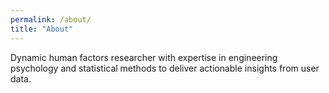 ```yaml
---
permalink: /about/
title: "About"
---
```


Dynamic human factors researcher with expertise in engineering psychology and statistical methods to deliver actionable insights from user data.
